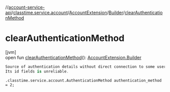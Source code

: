 //[account-service-api](../../../../index.md)/[classtime.service.account](../../index.md)/[AccountExtension](../index.md)/[Builder](index.md)/[clearAuthenticationMethod](clear-authentication-method.md)

# clearAuthenticationMethod

[jvm]\
open fun [clearAuthenticationMethod](clear-authentication-method.md)(): [AccountExtension.Builder](index.md)

```kotlin
Source of authentication details without direct connection to some user account.
Its id fields is unreliable.

```
`.classtime.service.account.AuthenticationMethod authentication_method = 2;`
